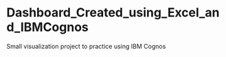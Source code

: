 # Dashboard_Created_using_Excel_and_IBMCognos
Small visualization project to practice using IBM Cognos
